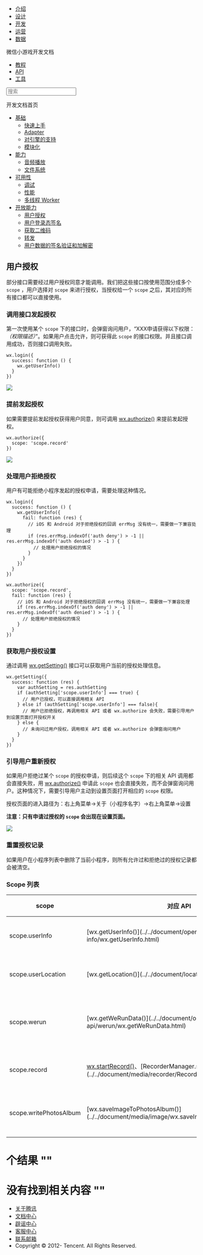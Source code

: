 <div class="book with-summary">

<div class="head">

<div class="head_box">

# [](javascript:; "_('微信公众平台 小程序')")

<div class="header_ctrls">

*   [介绍](https://mp.weixin.qq.com/debug/wxadoc/introduction/index.html)
*   [设计](https://mp.weixin.qq.com/debug/wxadoc/design/index.html)
*   [开发](https://mp.weixin.qq.com/debug/wxadoc/dev/index.html)
*   [运营](https://mp.weixin.qq.com/debug/wxadoc/product/index.html)
*   [数据](https://mp.weixin.qq.com/debug/wxadoc/analysis/index.html)

</div>

</div>

</div>

<div class="sub_nav_box">

<div class="sub_nav_inner">

<div class="book-summary-opr" id="js-book-summary-opr"><a class="book-summary-btn"></a></div>

<div class="top_sub_nav">

<div class="top_title_wap"><span class="icon_title icon_dev"></span>

微信小游戏开发文档

</div>

*   [教程](../../index.html)
*   [API](../../document/render/canvas/wx.createCanvas.html)
*   [工具](../../devtools/devtools.html)

</div>

<div id="book-search-input" role="search">

<form><label for="search-input" class="search-icon" id="js-search-icon"></label><input type="text" id="search-input" name="search-input" placeholder="搜索"> </form>

</div>

</div>

</div>

<div class="book-summary">

<div class="book-summary-home" id="js-summary-home"><a><span class="icon_home_s icon_dev"></span><span class="s_title_2">开发文档首页</span></a></div>

<nav role="navigation">

*   [基础](../../index.html)
    *   [快速上手](../../index.html)
    *   [Adapter](../base/adapter.html)
    *   [对引擎的支持](../base/engine.html)
    *   [模块化](../base/module.html)
*   [能力](../ability/audio.html)
    *   [音频播放](../ability/audio.html)
    *   [文件系统](../ability/file-system.html)
*   [可用性](../usability/debug.html)
    *   [调试](../usability/debug.html)
    *   [性能](../usability/performance.html)
    *   [多线程 Worker](../usability/worker.html)
*   [开放能力](authorize.html)
    *   [用户授权](authorize.html)
    *   [用户登录态签名](http-signature.html)
    *   [获取二维码](qrcode.html)
    *   [转发](share.html)
    *   [用户数据的签名验证和加解密](signature.html)

</nav>

</div>

<div class="book-body">

<div class="body-inner">

<div class="page-wrapper" tabindex="-1" role="main">

<div class="page-inner">

<div id="book-search-results">

<div class="search-noresults">

<section class="normal markdown-section">

## 用户授权

部分接口需要经过用户授权同意才能调用。我们把这些接口按使用范围分成多个 `scope` ，用户选择对 `scope` 来进行授权，当授权给一个 `scope` 之后，其对应的所有接口都可以直接使用。

### 调用接口发起授权

第一次使用某个 `scope` 下的接口时，会弹窗询问用户，“XXX申请获得以下权限：_（权限描述）_”。如果用户点击允许，则可获得此 `scope` 的接口权限。并且接口调用成功，否则接口调用失败。

    wx.login({
      success: function () {
        wx.getUserInfo()
      }
    })

![](../images/authorize-API.jpg)

### 提前发起授权

如果需要提前发起授权获得用户同意，则可调用 [wx.authorize()](../../document/open-api/authorize/wx.authorize.html) 来提前发起授权。

    wx.authorize({
      scope: 'scope.record'
    })

![](../images/pre-authorize.jpg)

### 处理用户拒绝授权

用户有可能拒绝小程序发起的授权申请，需要处理这种情况。

    wx.login({
      success: function () {
        wx.getUserInfo({
          fail: function (res) {
            // iOS 和 Android 对于拒绝授权的回调 errMsg 没有统一，需要做一下兼容处理
            if (res.errMsg.indexOf('auth deny') > -1 ||     res.errMsg.indexOf('auth denied') > -1 ) {
              // 处理用户拒绝授权的情况
            }
          }
        })
      }
    })

    wx.authorize({
      scope: 'scope.record',
      fail: function (res) {
        // iOS 和 Android 对于拒绝授权的回调 errMsg 没有统一，需要做一下兼容处理
        if (res.errMsg.indexOf('auth deny') > -1 ||     res.errMsg.indexOf('auth denied') > -1 ) {
          // 处理用户拒绝授权的情况
        }    
      }
    })

### 获取用户授权设置

通过调用 [wx.getSetting()](../../document/open-api/setting/wx.getSetting.html) 接口可以获取用户当前的授权处理信息。

    wx.getSetting({
      success: function (res) {
        var authSetting = res.authSetting
        if (authSetting['scope.userInfo'] === true) {
          // 用户已授权，可以直接调用相关 API
        } else if (authSetting['scope.userInfo'] === false){
          // 用户已拒绝授权，再调用相关 API 或者 wx.authorize 会失败，需要引导用户到设置页面打开授权开关
        } else {
          // 未询问过用户授权，调用相关 API 或者 wx.authorize 会弹窗询问用户
        }
      }
    })

### 引导用户重新授权

如果用户拒绝过某个 `scope` 的授权申请，则后续这个 `scope` 下的相关 API 调用都会直接失败，用 [wx.authorize()](../../document/open-api/authorize/wx.authorize.html) 申请此 `scope` 也会直接失败，而不会弹窗询问用户。这种情况下，需要引导用户主动到设置页面打开相应的 `scope` 权限。

授权页面的进入路径为：右上角菜单->关于（小程序名字）->右上角菜单->设置

**注意：只有申请过授权的 `scope` 会出现在设置页面。**

![](../images/authorize-setting.jpg)

### 重置授权记录

如果用户在小程序列表中删除了当前小程序，则所有允许过和拒绝过的授权记录都会被清空。

### Scope 列表

<table>

<thead>

<tr>

<th>scope</th>

<th>对应 API</th>

<th>描述</th>

</tr>

</thead>

<tbody>

<tr>

<td>scope.userInfo</td>

<td>[wx.getUserInfo()](../../document/open-api/user-info/wx.getUserInfo.html)</td>

<td>用户信息</td>

</tr>

<tr>

<td>scope.userLocation</td>

<td>[wx.getLocation()](../../document/location/wx.getLocation.html)</td>

<td>地理位置</td>

</tr>

<tr>

<td>scope.werun</td>

<td>[wx.getWeRunData()](../../document/open-api/werun/wx.getWeRunData.html)</td>

<td>微信运动步数</td>

</tr>

<tr>

<td>scope.record</td>

<td><a href="">wx.startRecord()</a>、[RecorderManager.start()](../../document/media/recorder/RecorderManager.start.html)</td>

<td>录音功能</td>

</tr>

<tr>

<td>scope.writePhotosAlbum</td>

<td>[wx.saveImageToPhotosAlbum()](../../document/media/image/wx.saveImageToPhotosAlbum.html)</td>

<td>保存到相册</td>

</tr>

</tbody>

</table>

</section>

</div>

<div class="search-results">

<div class="has-results">

# <span class="search-results-count"></span>个结果 "<span class="search-query"></span>"

</div>

<div class="no-results">

# 没有找到相关内容 "<span class="search-query"></span>"

</div>

</div>

</div>

</div>

</div>

<div class="foot" id="footer">

*   [关于腾讯](http://www.tencent.com/zh-cn/index.shtml)
*   [文档中心](https://mp.weixin.qq.com/debug/wxadoc/introduction/index.html?t=1484641676&)
*   [辟谣中心](https://mp.weixin.qq.com/cgi-bin/opshowpage?action=dispelinfo&lang=zh_CN&begin=1&count=9&)
*   [客服中心](http://kf.qq.com/faq/120911VrYVrA1509086vyumm.html)
*   [联系邮箱](mailto:weixinmp@qq.com)
*   Copyright © 2012-<span id="s_copyright_year"></span> Tencent. All Rights Reserved.

</div>

</div>

[](../usability/worker.html)[](authorize.html)</div>

</div>